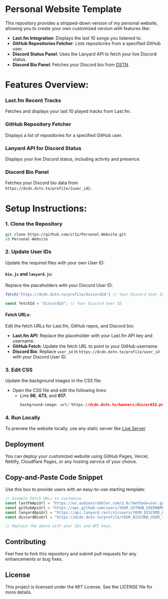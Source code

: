 # Personal Website Template

This repository provides a stripped-down version of my personal website, allowing you to create your own customized version with features like:
- **Last.fm Integration**: Displays the last 10 songs you listened to.
- **GitHub Repositories Fetcher**: Lists repositories from a specified GitHub user.
- **Discord Status Panel**: Uses the Lanyard API to fetch your live Discord status.
- **Discord Bio Panel**: Fetches your Discord bio from [DSTN](https://dcdn.dstn.to/).

# Features Overview:
### Last.fm Recent Tracks
Fetches and displays your last 10 played tracks from Last.fm.
### GitHub Repository Fetcher
Displays a list of repositories for a specified GitHub user.
### Lanyard API for Discord Status
Displays your live Discord status, including activity and presence.
### Discord Bio Panel
Fetches your Discord bio data from `https://dcdn.dstn.to/profile/{user_id}`.

# Setup Instructions:
### 1. Clone the Repository
```bash
git clone https://github.com/zr1z/Personal-Website.git
cd Personal-Website
```
### 2. Update User IDs
Update the required files with your own User ID:

#### **`bio.js`** and **`lanyard.js`**:
Replace the placeholders with your Discord User ID:
```javascript
fetch('https://dcdn.dstn.to/profile/discordId') // Your Discord User ID
```
```javascript
const fetchId = "discordId"; // Your Discord User ID
```

#### **Fetch URLs**:
Edit the fetch URLs for Last.fm, GitHub repos, and Discord bio:
- **Last.fm API**: Replace the placeholder with your Last.fm API key and username.
- **GitHub Fetch**: Update the fetch URL to point to your GitHub username.
- **Discord Bio**: Replace `user_id` in `https://dcdn.dstn.to/profile/user_id` with your Discord User ID.

### 3. Edit CSS
Update the background images in the CSS file:
- Open the CSS file and edit the following lines:
  - Line **96**, **473**, and **617**:
    ```css
    background-image: url('https://dcdn.dstn.to/banners/discordId.png');
    ```
### 4. Run Locally
To preview the website locally, use any static server like [Live Server](https://marketplace.visualstudio.com/items?itemName=ritwickdey.LiveServer)

## Deployment

You can deploy your customized website using GitHub Pages, Vercel, Netlify, Cloudflare Pages, or any hosting service of your choice.

## Copy-and-Paste Code Snippet
Use this box to provide users with an easy-to-use starting template:

```javascript
// Example Fetch URLs to customize
const lastFmApiUrl = "https://ws.audioscrobbler.com/2.0/?method=user.getrecenttracks&user=YOUR_LASTFM_USERNAME&api_key=YOUR_API_KEY&format=json";
const githubApiUrl = "https://api.github.com/users/YOUR_GITHUB_USERNAME/repos";
const lanyardApiUrl = "https://api.lanyard.rest/v1/users/YOUR_DISCORD_USER_ID";
const discordBioUrl = "https://dcdn.dstn.to/profile/YOUR_DISCORD_USER_ID";

// Replace the above with your IDs and API keys.
```

## Contributing
Feel free to fork this repository and submit pull requests for any enhancements or bug fixes.

## License
This project is licensed under the MIT License. See the LICENSE file for more details.
